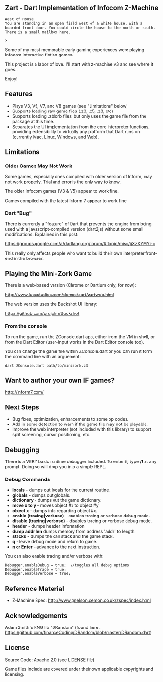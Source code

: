 ## Zart - Dart Implementation of Infocom Z-Machine ##
	West of House
	You are standing in an open field west of a white house, with a 
	boarded front door. You could circle the house to the north or south.
	There is a small mailbox here.

	>

Some of my most memorable early gaming experiences were playing Infocom interactive fiction games.

This project is a labor of love.  I'll start with z-machine v3 and see where it goes...
	
Enjoy!

## Features ##
* Plays V3, V5, V7, and V8 games (see "Limitations" below)
* Supports loading raw game files (.z3, .z5, .z8, etc)
* Supports loading .zblorb files, but only uses the game file from the package at this time.
* Separates the UI implementation from the core interpreter functions, providing extensibility
to virtually any platform that Dart runs on (currently Mac, Linux, Windows, and Web).

## Limitations ##

### Older Games May Not Work ###
Some games, especially ones compiled with older version of Inform, may not
work properly.  Trial and error is the only way to know.

The older Infocom games (V3 & V5) appear to work fine.

Games compiled with the latest Inform 7 appear to work fine.

### Dart "Bug" ###
There is currently a "feature" of Dart that prevents the engine from
being used with a javascript-compiled version (dart2js) without some
small modifications.  Explained in this post:

https://groups.google.com/a/dartlang.org/forum/#!topic/misc/jjXzXYMYi-c

This really only affects people who want to build their own interpreter
front-end in the browser.

## Playing the Mini-Zork Game ##
There is a web-based version (Chrome or Dartium only, for now):

http://www.lucastudios.com/demos/zart/zartweb.html

The web version uses the Buckshot UI library:

https://github.com/prujohn/Buckshot

### From the console ###
To run the game, run the ZConsole.dart app, either from the VM in shell,
or from the Dart Editor (user-input works in the Dart Editor console too).

You can change the game file within ZConsole.dart or you can run it form the 
command line with an arguement:

    dart ZConsole.dart path/to/minizork.z3

## Want to author your own IF games? ##
http://inform7.com/

## Next Steps ##
* Bug fixes, optimization, enhancements to some op codes.
* Add in some detection to warn if the game file may not be playable.
* Improve the web interpreter (not included with this library) to support
split screening, cursor positioning, etc.

## Debugging ##
There is a VERY basic runtime debugger included.  To enter it, type **/!** at any prompt.
Doing so will drop you into a simple REPL.

### Debug Commands ###
* **locals** - dumps out locals for the current routine.
* **globals** - dumps out globals.
* **dictionary** - dumps out the game dictionary.
* **move x to y** - moves object #x to object #y
* **object x** - dumps info regarding object #x.
* **enable (tracing|verbose)** - enables tracing or verbose debug mode.
* **disable (tracing|verbose)** - disables tracing or verbose debug mode.
* **header** - dumps header information
* **dump addr len** dumps memory from address 'addr' to length
* **stacks** - dumps the call stack and the game stack.
* **q** - leave debug mode and return to game.
* **n or Enter** - advance to the next instruction.

You can also enable tracing and/or verbose with:

	Debugger.enableDebug = true;  //toggles all debug options
    Debugger.enableTrace = true;
    Debugger.enableVerbose = true;
    
## Reference Material ##
* Z-Machine Spec: http://www.gnelson.demon.co.uk/zspec/index.html

## Acknowledgements ##
Adam Smith's RNG lib "DRandom" (found here: https://github.com/financeCoding/DRandom/blob/master/DRandom.dart)

## License ##
Source Code: Apache 2.0 (see LICENSE file)

Game files include are covered under their own applicable copyrights 
and licensing.


